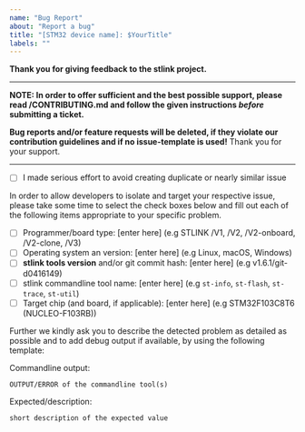 ```yaml
---
name: "Bug Report"
about: "Report a bug"
title: "[STM32 device name]: $YourTitle"
labels: ""
---
```


**Thank you for giving feedback to the stlink project.**

---

**NOTE: In order to offer sufficient and the best possible support, please read /CONTRIBUTING.md and follow the given instructions _before_ submitting a ticket.**

**Bug reports and/or feature requests will be deleted, if they violate our contribution guidelines and if no issue-template is used!** Thank you for your support.

---

- [ ] I made serious effort to avoid creating duplicate or nearly similar issue

In order to allow developers to isolate and target your respective issue, please take some time to select the check boxes below and fill out each of the following items appropriate to your specific problem.

- [ ] Programmer/board type: [enter here] (e.g STLINK /V1, /V2, /V2-onboard, /V2-clone, /V3)
- [ ] Operating system an version: [enter here] (e.g Linux, macOS, Windows)
- [ ] **stlink tools version** and/or git commit hash: [enter here] (e.g v1.6.1/git-d0416149)
- [ ] stlink commandline tool name: [enter here] (e.g `st-info`, `st-flash`, `st-trace`, `st-util`)
- [ ] Target chip (and board, if applicable): [enter here] (e.g STM32F103C8T6 (NUCLEO-F103RB))

Further we kindly ask you to describe the detected problem as detailed as possible and to add debug output if available, by using the following template:

Commandline output:

```
OUTPUT/ERROR of the commandline tool(s)
```

Expected/description:

`short description of the expected value`
